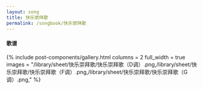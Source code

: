 ```yaml
---
layout: song
title: 快乐崇拜歌
permalink: /songbook/快乐崇拜歌
---
```


#### 歌谱

{% include post-components/gallery.html
    columns = 2
    full_width = true
    images = "/library/sheet/快乐崇拜歌/快乐崇拜歌（D调）.png,/library/sheet/快乐崇拜歌/快乐崇拜歌（F调）.png,/library/sheet/快乐崇拜歌/快乐崇拜歌（G调）.png,"
%}
